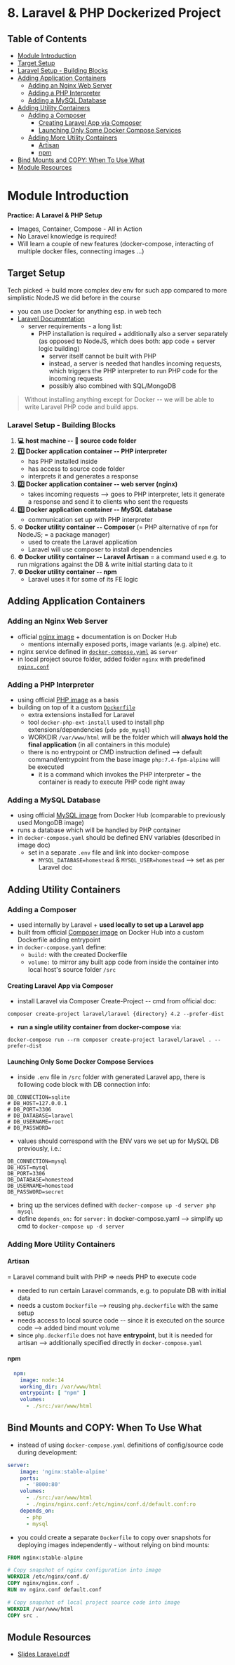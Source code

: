 # 8. Laravel & PHP Dockerized Project

## Table of Contents
- [Module Introduction](#module-introduction)
- [Target Setup](#target-setup)
- [Laravel Setup - Building Blocks](#laravel-setup---building-blocks)
- [Adding Application Containers](#adding-application-containers)
  - [Adding an Nginx Web Server](#adding-an-nginx-web-server)
  - [Adding a PHP Interpreter](#adding-a-php-interpreter)
  - [Adding a MySQL Database](#adding-a-mysql-database)
- [Adding Utility Containers](#adding-utility-containers)
  - [Adding a Composer](#adding-a-composer)
    - [Creating Laravel App via Composer](#creating-laravel-app-via-composer)
    - [Launching Only Some Docker Compose Services](#launching-only-some-docker-compose-services)
  - [Adding More Utility Containers](#adding-more-utility-containers)
    - [Artisan](#artisan)
    - [npm](#npm)
- [Bind Mounts and COPY: When To Use What](#bind-mounts-and-copy-when-to-use-what)
- [Module Resources](#module-resources)

# Module Introduction
**Practice: A Laravel & PHP Setup**
- Images, Container, Compose - All in Action
- No Laravel knowledge is required!
- Will learn a couple of new features (docker-compose, interacting of multiple docker files, connecting images ...)

## Target Setup
Tech picked -> build more complex dev env for such app compared to more simplistic NodeJS we did before in the course
- you can use Docker for anything esp. in web tech
- [Laravel Documentation](https://laravel.com/docs/master/documentation)
    - server requirements - a long list:
        - PHP installation is required + additionally also a server separately (as opposed to NodeJS, which does both: app code + server logic building)
            - server itself cannot be built with PHP 
            - instead, a server is needed that handles incoming requests, which triggers the PHP interpreter to run PHP code for the incoming requests
            - possibly also combined with SQL/MongoDB

> Without installing anything except for Docker -- we will be able to write Laravel PHP code and build apps.

### Laravel Setup - Building Blocks
1. **💻 host machine -- 📂 source code folder**
2. **1️⃣ Docker application container -- PHP interpreter**
    - has PHP installed inside
    - has access to source code folder
    - interprets it and generates a response
3. **2️⃣ Docker application container -- web server (nginx)**
    - takes incoming requests
    --> goes to PHP interpreter, lets it generate a response and send it to clients who sent the requests
4. **3️⃣ Docker application container -- MySQL database** 
    - communication set up with PHP interpreter
5. ⚙️ **Docker utility container -- Composer** (= PHP alternative of `npm` for NodeJS; = a package manager)
    - used to create the Laravel application
    - Laravel will use composer to install dependencies
6. **⚙️ Docker utility container -- Laravel Artisan**
    = a command used e.g. to run migrations against the DB & write initial starting data to it
7. **⚙️ Docker utility container -- npm**
    - Laravel uses it for some of its FE logic

## Adding Application Containers

### Adding an Nginx Web Server
- official [nginx image](https://hub.docker.com/_/nginx) + documentation is on Docker Hub
    - mentions internally exposed ports, image variants (e.g. alpine) etc.
- nginx service defined in [`docker-compose.yaml`](/08-laravel-php/docker-compose.yaml) as `server`
- in local project source folder, added folder `nginx` with predefined [`nginx.conf`](/08-laravel-php/nginx/nginx.conf)

### Adding a PHP Interpreter
- using official [PHP image](https://hub.docker.com/_/php) as a basis
- building on top of it a custom [`Dockerfile`](/08-laravel-php/dockerfiles/php.dockerfile)
    - extra extensions installed for Laravel
    - tool `docker-php-ext-install` used to install php extensions/dependencies (`pdo pdo_mysql`)
    - WORKDIR `/var/www/html` will be the folder which will **always hold the final application** (in all containers in this module)
    - there is no entrypoint or CMD instruction defined --> default command/entrypoint from the base image `php:7.4-fpm-alpine` will be executed
        - it is a command which invokes the PHP interpreter = the container is ready to execute PHP code right away

### Adding a MySQL Database
- using official [MySQL image](https://hub.docker.com/_/mysql) from Docker Hub (comparable to previously used MongoDB image)
- runs a database which will be handled by PHP container
- in `docker-compose.yaml` should be defined ENV variables (described in image doc)
    - set in a separate `.env` file and link into docker-compose
        - `MYSQL_DATABASE=homestead` & `MYSQL_USER=homestead` --> set as per Laravel doc

## Adding Utility Containers

### Adding a Composer
- used internally by Laravel + **used locally to set up a Laravel app**
- built from official [Composer image](https://hub.docker.com/_/composer) on Docker Hub into a custom Dockerfile adding entrypoint
- in `docker-compose.yaml` define:
    - `build:` with the created Dockerfile
    - `volume:` to mirror any built app code from inside the container into local host's source folder `/src`

#### Creating Laravel App via Composer
- install Laravel via Composer Create-Project -- cmd from official doc:
```
composer create-project laravel/laravel {directory} 4.2 --prefer-dist
```
- **run a single utility container from docker-compose** via:
```
docker-compose run --rm composer create-project laravel/laravel . --prefer-dist
```

#### Launching Only Some Docker Compose Services
- inside `.env` file in `/src` folder with generated Laravel app, there is following code block with DB connection info:
```
DB_CONNECTION=sqlite
# DB_HOST=127.0.0.1
# DB_PORT=3306
# DB_DATABASE=laravel
# DB_USERNAME=root
# DB_PASSWORD=
```
- values should correspond with the ENV vars we set up for MySQL DB previously, i.e.:
```
DB_CONNECTION=mysql
DB_HOST=mysql
DB_PORT=3306
DB_DATABASE=homestead
DB_USERNAME=homestead
DB_PASSWORD=secret
```
- bring up the services defined with `docker-compose up -d server php mysql`
- define `depends_on:` for `server:` in docker-compose.yaml --> simplify up cmd to `docker-compose up -d server`

### Adding More Utility Containers

#### Artisan 
= Laravel command built with PHP => needs PHP to execute code
- needed to run certain Laravel commands, e.g. to populate DB with initial data
- needs a custom `Dockerfile` --> reusing `php.dockerfile` with the same setup
- needs access to local source code -- since it is executed on the source code --> added bind mount volume
- since `php.dockerfile` does not have **entrypoint**, but it is needed for artisan --> additionally specified directly in `docker-compose.yaml` 

#### npm
```yaml
  npm:
    image: node:14
    working_dir: /var/www/html
    entrypoint: [ "npm" ]
    volumes:
      - ./src:/var/www/html
```

## Bind Mounts and COPY: When To Use What

- instead of using `docker-compose.yaml` definitions of config/source code during development:
```yaml
server:
    image: 'nginx:stable-alpine'
    ports:
      - '8000:80'
    volumes:
      - ./src:/var/www/html
      - ./nginx/nginx.conf:/etc/nginx/conf.d/default.conf:ro
    depends_on:
      - php
      - mysql
```
- you could create a separate `Dockerfile` to copy over snapshots for deploying images independently - without relying on bind mounts:
```dockerfile
FROM nginx:stable-alpine

# Copy snapshot of nginx configuration into image
WORKDIR /etc/nginx/conf.d/
COPY nginx/nginx.conf .
RUN mv nginx.conf default.conf

# Copy snapshot of local project source code into image
WORKDIR /var/www/html
COPY src .
```

## Module Resources
- [Slides Laravel.pdf](https://ilxnah.github.io/docker-and-k8s/resources/slides-laravel.pdf)